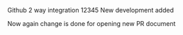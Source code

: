 Github 2 way integration
12345
New development added

Now again change is done for opening new PR document
